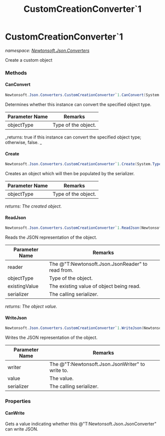 ﻿---
title: CustomCreationConverter`1
---

# CustomCreationConverter`1
_namespace: [Newtonsoft.Json.Converters](N-Newtonsoft.Json.Converters.html)_

Create a custom object

### Methods

#### CanConvert
```csharp
Newtonsoft.Json.Converters.CustomCreationConverter`1.CanConvert(System.Type)
```
Determines whether this instance can convert the specified object type.

|Parameter Name|Remarks|
|--------------|-------|
|objectType|Type of the object.|

_returns: true if this instance can convert the specified object type; otherwise, false.
            _

#### Create
```csharp
Newtonsoft.Json.Converters.CustomCreationConverter`1.Create(System.Type)
```
Creates an object which will then be populated by the serializer.

|Parameter Name|Remarks|
|--------------|-------|
|objectType|Type of the object.|

_returns: The created object._

#### ReadJson
```csharp
Newtonsoft.Json.Converters.CustomCreationConverter`1.ReadJson(Newtonsoft.Json.JsonReader,System.Type,System.Object,Newtonsoft.Json.JsonSerializer)
```
Reads the JSON representation of the object.

|Parameter Name|Remarks|
|--------------|-------|
|reader|The @"T:Newtonsoft.Json.JsonReader" to read from.|
|objectType|Type of the object.|
|existingValue|The existing value of object being read.|
|serializer|The calling serializer.|

_returns: The object value._

#### WriteJson
```csharp
Newtonsoft.Json.Converters.CustomCreationConverter`1.WriteJson(Newtonsoft.Json.JsonWriter,System.Object,Newtonsoft.Json.JsonSerializer)
```
Writes the JSON representation of the object.

|Parameter Name|Remarks|
|--------------|-------|
|writer|The @"T:Newtonsoft.Json.JsonWriter" to write to.|
|value|The value.|
|serializer|The calling serializer.|




### Properties

#### CanWrite
Gets a value indicating whether this @"T:Newtonsoft.Json.JsonConverter" can write JSON.

